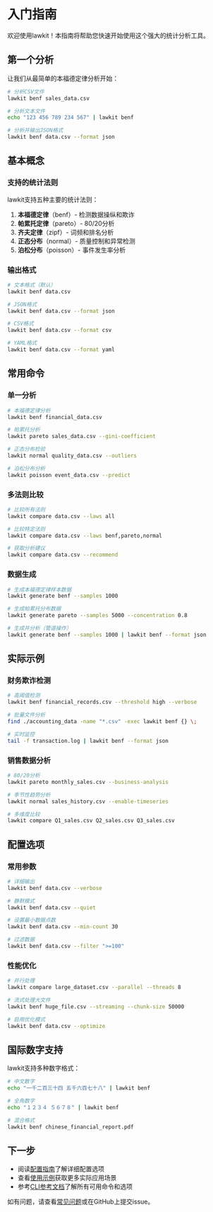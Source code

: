 # 入门指南

欢迎使用lawkit！本指南将帮助您快速开始使用这个强大的统计分析工具。

## 第一个分析

让我们从最简单的本福德定律分析开始：

```bash
# 分析CSV文件
lawkit benf sales_data.csv

# 分析文本文件
echo "123 456 789 234 567" | lawkit benf

# 分析并输出JSON格式
lawkit benf data.csv --format json
```

## 基本概念

### 支持的统计法则

lawkit支持五种主要的统计法则：

1. **本福德定律**（benf）- 检测数据操纵和欺诈
2. **帕累托定律**（pareto）- 80/20分析
3. **齐夫定律**（zipf）- 词频和排名分析
4. **正态分布**（normal）- 质量控制和异常检测
5. **泊松分布**（poisson）- 事件发生率分析

### 输出格式

```bash
# 文本格式（默认）
lawkit benf data.csv

# JSON格式
lawkit benf data.csv --format json

# CSV格式
lawkit benf data.csv --format csv

# YAML格式
lawkit benf data.csv --format yaml
```

## 常用命令

### 单一分析

```bash
# 本福德定律分析
lawkit benf financial_data.csv

# 帕累托分析
lawkit pareto sales_data.csv --gini-coefficient

# 正态分布检验
lawkit normal quality_data.csv --outliers

# 泊松分布分析
lawkit poisson event_data.csv --predict
```

### 多法则比较

```bash
# 比较所有法则
lawkit compare data.csv --laws all

# 比较特定法则
lawkit compare data.csv --laws benf,pareto,normal

# 获取分析建议
lawkit compare data.csv --recommend
```

### 数据生成

```bash
# 生成本福德定律样本数据
lawkit generate benf --samples 1000

# 生成帕累托分布数据
lawkit generate pareto --samples 5000 --concentration 0.8

# 生成并分析（管道操作）
lawkit generate benf --samples 1000 | lawkit benf --format json
```

## 实际示例

### 财务欺诈检测

```bash
# 高阈值检测
lawkit benf financial_records.csv --threshold high --verbose

# 批量文件分析
find ./accounting_data -name "*.csv" -exec lawkit benf {} \;

# 实时监控
tail -f transaction.log | lawkit benf --format json
```

### 销售数据分析

```bash
# 80/20分析
lawkit pareto monthly_sales.csv --business-analysis

# 季节性趋势分析
lawkit normal sales_history.csv --enable-timeseries

# 多维度比较
lawkit compare Q1_sales.csv Q2_sales.csv Q3_sales.csv
```

## 配置选项

### 常用参数

```bash
# 详细输出
lawkit benf data.csv --verbose

# 静默模式
lawkit benf data.csv --quiet

# 设置最小数据点数
lawkit benf data.csv --min-count 30

# 过滤数据
lawkit benf data.csv --filter ">=100"
```

### 性能优化

```bash
# 并行处理
lawkit compare large_dataset.csv --parallel --threads 8

# 流式处理大文件
lawkit benf huge_file.csv --streaming --chunk-size 50000

# 启用优化模式
lawkit benf data.csv --optimize
```

## 国际数字支持

lawkit支持多种数字格式：

```bash
# 中文数字
echo "一千二百三十四 五千六百七十八" | lawkit benf

# 全角数字
echo "１２３４ ５６７８" | lawkit benf

# 混合格式
lawkit benf chinese_financial_report.pdf
```

## 下一步

- 阅读[配置指南](configuration_zh.md)了解详细配置选项
- 查看[使用示例](examples_zh.md)获取更多实际应用场景
- 参考[CLI参考文档](../reference/cli-reference_zh.md)了解所有可用命令和选项

如有问题，请查看[常见问题](faq_zh.md)或在GitHub上提交issue。